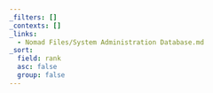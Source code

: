 ```yaml
---
_filters: []
_contexts: []
_links:
  - Nomad Files/System Administration Database.md
_sort:
  field: rank
  asc: false
  group: false
---
```

